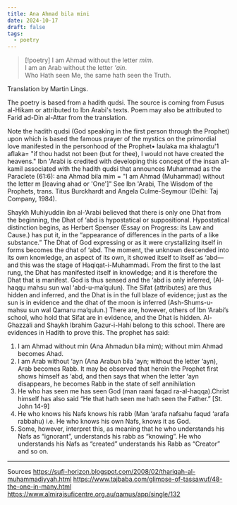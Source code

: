 ```yaml
---
title: Ana Ahmad bila mini
date: 2024-10-17
draft: false
tags:
  - poetry
---
```


> [!poetry]
> I am Ahmad without the letter _mim_. <br>
> I am an Arab without the letter _'ain_. <br>
> Who Hath seen Me, the same hath seen the Truth. <br>

Translation by Martin Lings. 

The poetry is based from a hadith qudsi. The source is coming from Fusus al-Hikam or attributed to Ibn Arabi's texts. Poem may also be attributed to Farid ad-Din al-Attar from the translation.

Note the hadith qudsi (God speaking in the first person through the Prophet) upon which is based the famous prayer of the mystics on the primordial love manifested in the personhood of the Prophet• laulaka ma khalagtu'1 aflaka= "if thou hadst not been (but for thee), I would not have created the heavens." Ibn 'Arabi is credited with developing this concept of the insan a1-kamil associated with the hadith qudsi that announces Muhammad as the Paraclete (61:6): ana Ahmad bila mim = "I am Ahmad (Muhammad) without the letter m [leaving ahad or 'One']" See Ibn 'Arabi, The Wisdom of the Prophets, trans. Titus Burckhardt and Angela Culme-Seymour (Delhi: Taj Company, 1984).

Shaykh Muhiyuddin ibn al-‘Arabi believed that there is only one Dhat from the beginning, the Dhat of ‘abd is hypostatical or suppositional. Hypostatical distinction begins, as Herbert Spenser (Essay on Progress: its Law and Cause.) has put it, in the “appearance of differences in the parts of a like substance.” The Dhat of God expressing or as it were crystallizing itself in forms becomes the dhat of ‘abd. The moment, the unknown descended into its own knowledge, an aspect of its own, it showed itself to itself as ‘abd—and this was the stage of Haqiqat-i-Muhammadi. From the first to the last rung, the Dhat has manifested itself in knowledge; and it is therefore the Dhat that is manifest. God is thus sensed and the ‘abd is only inferred, (Al-haqqu mahsu sun wal ‘abd-u-ma’qulun). The Sifat (attributes) are thus hidden and inferred, and the Dhat is in the full blaze of evidence; just as the sun is in evidence and the dhat of the moon is inferred (Ash-Shums-u-mahsu sun wal Qamaru ma’qulun.) There are, however, others of Ibn ‘Arabi’s school, who hold that Sifat are in evidence, and the Dhat is hidden. Al-Ghazzali and Shaykh Ibrahim Gazur-i-Hahi belong to this school. There are evidences in Hadith to prove this. The prophet has said:

1. I am Ahmad without min (Ana Ahmadun bila mim); without mim Ahmad becomes Ahad.
2. I am Arab without ‘ayn (Ana Arabun bila ‘ayn; without the letter ‘ayn), Arab becomes Rabb. It may be observed that herein the Prophet first shows himself as ‘abd, and then says that when the letter ‘ayn disappears, he becomes Rabb in the state of self annihilation
3. He who has seen me has seen God (man raani faqad ra-al-haqqa).Christ himself has also said “He that hath seen me hath seen the Father.” [St. John 14-9]
4. He who knows his Nafs knows his rabb (Man ‘arafa nafsahu faqud ‘arafa rabbahu) i.e. He who knows his own Nafs, knows it as God.
5. Some, however, interpret this, as meaning that he who understands his Nafs as “ignorant”, understands his rabb as “knowing”. He who understands his Nafs as “created” understands his Rabb as “Creator” and so on.

---
Sources
https://sufi-horizon.blogspot.com/2008/02/thariqah-al-muhammadiyyah.html
https://www.tajbaba.com/glimpse-of-tassawuf/48-the-one-in-many.html
https://www.almirajsuficentre.org.au/qamus/app/single/132
